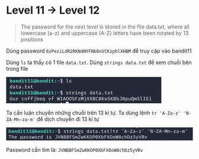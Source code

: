 # Level 11 -> Level 12
> The password for the next level is stored in the file data.txt, where all lowercase (a-z) and uppercase (A-Z) letters have been rotated by 13 positions

Dùng password `6zPeziLdR2RKNdNYFNb6nVCKzphlXHBM` để truy cập vào bandit11

Dùng `ls` ta thấy có 1 file `data.txt`. Dùng `strings data.txt` để xem chuỗi bên trong file

![level11_12_1](level11_12_1.png)

Ta cần luân chuyển những chuỗi trên 13 kí tự. Ta dùng lệnh `tr 'A-Za-z' 'N-ZA-Mn-za-m'` để dịch chuyển đi 13 kí tự

![level11_12_2](level11_12_2.png)

Password cần tìm là: `JVNBBFSmZwKKOP0XbFXOoW8chDz5yVRv`
